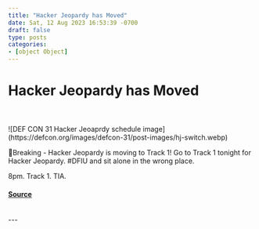 ```yaml
---
title: "Hacker Jeopardy has Moved"
date: Sat, 12 Aug 2023 16:53:39 -0700
draft: false
type: posts
categories: 
- [object Object]
---
```

# Hacker Jeopardy has Moved

<br/>

<br/>
![DEF CON 31 Hacker Jeoaprdy schedule image](https://defcon.org/images/defcon-31/post-images/hj-switch.webp)  

🚨Breaking - Hacker Jeopardy is moving to Track 1! Go to Track 1 tonight for Hacker Jeopardy. #DFIU and sit alone in the wrong place.  
  
8pm. Track 1. TIA.

#### [Source](https://defcon.org/html/defcon-31/dc-31-news.html#dc-31-hj-switch)

<br/>
---
